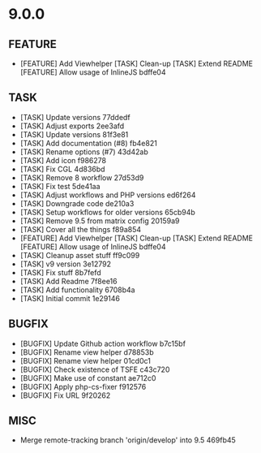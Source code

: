 # 9.0.0

## FEATURE
- [FEATURE] Add Viewhelper [TASK] Clean-up [TASK] Extend README [FEATURE] Allow usage of InlineJS bdffe04

## TASK
- [TASK] Update versions 77ddedf
- [TASK] Adjust exports 2ee3afd
- [TASK] Update versions 81f3e81
- [TASK] Add documentation (#8) fb4e821
- [TASK] Rename options (#7) 43d42ab
- [TASK] Add icon f986278
- [TASK] Fix CGL 4d836bd
- [TASK] Remove 8 workflow 27d53d9
- [TASK] Fix test 5de41aa
- [TASK] Adjust workflows and PHP versions ed6f264
- [TASK] Downgrade code de210a3
- [TASK] Setup workflows for older versions 65cb94b
- [TASK] Remove 9.5 from matrix config 20159a9
- [TASK] Cover all the things f89a854
- [FEATURE] Add Viewhelper [TASK] Clean-up [TASK] Extend README [FEATURE] Allow usage of InlineJS bdffe04
- [TASK] Cleanup asset stuff ff9c099
- [TASK] v9 version 3e12792
- [TASK] Fix stuff 8b7fefd
- [TASK] Add Readme 7f8ee16
- [TASK] Add functionality 6708b4a
- [TASK] Initial commit 1e29146

## BUGFIX
- [BUGFIX] Update Github action workflow b7c15bf
- [BUGFIX] Rename view helper d78853b
- [BUGFIX] Rename view helper 01cd0c1
- [BUGFIX] Check existence of TSFE c43c720
- [BUGFIX] Make use of constant ae712c0
- [BUGFIX] Apply php-cs-fixer f912576
- [BUGFIX] Fix URL 9f20262

## MISC
- Merge remote-tracking branch 'origin/develop' into 9.5 469fb45

